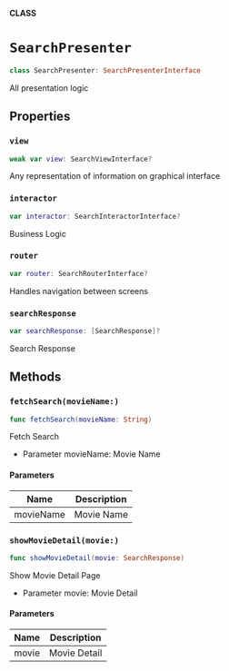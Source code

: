 **CLASS**

# `SearchPresenter`

```swift
class SearchPresenter: SearchPresenterInterface
```

All presentation logic

## Properties
### `view`

```swift
weak var view: SearchViewInterface?
```

Any representation of information on graphical interface

### `interactor`

```swift
var interactor: SearchInteractorInterface?
```

Business Logic

### `router`

```swift
var router: SearchRouterInterface?
```

Handles navigation between screens

### `searchResponse`

```swift
var searchResponse: [SearchResponse]?
```

Search Response

## Methods
### `fetchSearch(movieName:)`

```swift
func fetchSearch(movieName: String)
```

Fetch Search
- Parameter movieName: Movie Name

#### Parameters

| Name | Description |
| ---- | ----------- |
| movieName | Movie Name |

### `showMovieDetail(movie:)`

```swift
func showMovieDetail(movie: SearchResponse)
```

Show Movie Detail Page
- Parameter movie: Movie Detail

#### Parameters

| Name | Description |
| ---- | ----------- |
| movie | Movie Detail |